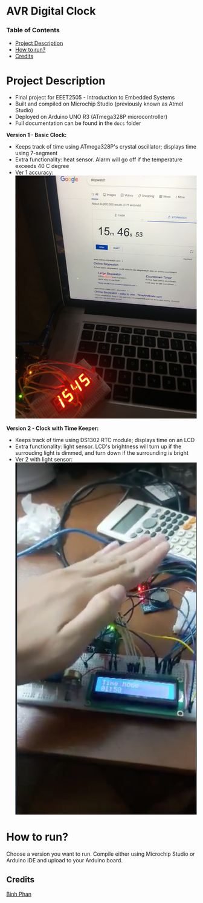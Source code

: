 # AVR Digital Clock

### Table of Contents
* [Project Description](#description)
* [How to run?](#run) 
* [Credits](#credits)

<a name="description"></a>
# Project Description
- Final project for EEET2505 - Introduction to Embedded Systems
- Built and compiled on Microchip Studio (previously known as Atmel Studio)
- Deployed on Arduino UNO R3 (ATmega328P microcontroller)
- Full documentation can be found in the `docs` folder

**Version 1 - Basic Clock:** 
- Keeps track of time using ATmega328P's crystal oscillator; displays time using 7-segment
- Extra functionality: heat sensor. Alarm will go off if the temperature exceeds 40 C degree
- Ver 1 accuracy:
![](./img/ver1.jpg)

**Version 2 - Clock with Time Keeper:** 
- Keeps track of time using DS1302 RTC module; displays time on an LCD
- Extra functionality: light sensor. LCD's brightness will turn up if the surrouding light is dimmed, and turn down if the surrounding is bright
- Ver 2 with light sensor:
![](./img/ver2.png)


<a name="run"></a>
# How to run?
Choose a version you want to run. Compile either using Microchip Studio or Arduino IDE and upload to your Arduino board.

<a name="credits"></a>
## Credits
[Binh Phan](https://github.com/bmo8699)


